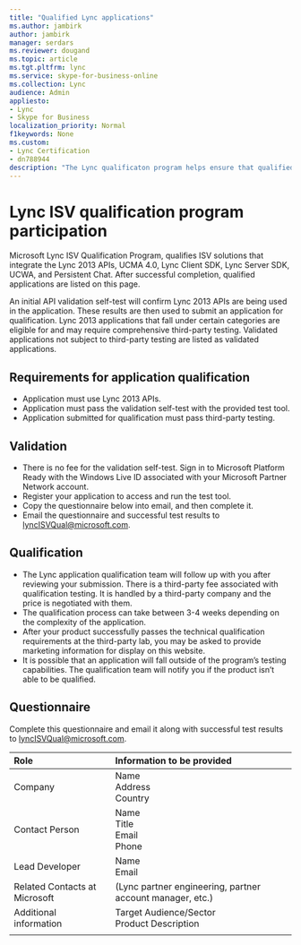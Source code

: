 ```yaml
---
title: "Qualified Lync applications"
ms.author: jambirk
author: jambirk
manager: serdars
ms.reviewer: dougand
ms.topic: article
ms.tgt.pltfrm: lync
ms.service: skype-for-business-online
ms.collection: Lync
audience: Admin
appliesto:
- Lync
- Skype for Business 
localization_priority: Normal
f1keywords: None
ms.custom:
- Lync Certification
- dn788944
description: "The Lync qualificaton program helps ensure that qualified applications meet customer expectations for specific scenarios"
---
```


# Lync ISV qualification program participation
Microsoft Lync ISV Qualification Program, qualifies ISV solutions that integrate the Lync 2013 APIs, UCMA 4.0, Lync Client SDK, Lync Server SDK, UCWA, and Persistent Chat. After successful completion, qualified applications are listed on this page.

An initial API validation self-test will confirm Lync 2013 APIs are being used in the application. These results are then used to submit an application for qualification.
Lync 2013 applications that fall under certain categories are eligible for and may require comprehensive third-party testing. Validated applications not subject to third-party testing are listed as validated applications.
 
## Requirements for application qualification
- Application must use Lync 2013 APIs.
- Application must pass the validation self-test with the provided test tool.
- Application submitted for qualification must pass third-party testing.
 
## Validation
- There is no fee for the validation self-test. Sign in to Microsoft Platform Ready with the Windows Live ID associated with your Microsoft Partner Network account.
- Register your application to access and run the test tool.
- Copy the questionnaire below into email, and then complete it.
- Email the questionnaire and successful test results to lyncISVQual@microsoft.com.
 
## Qualification
- The Lync application qualification team will follow up with you after reviewing your submission. There is a third-party fee associated with qualification testing. It is handled by a third-party company and the price is negotiated with them.
- The qualification process can take between 3-4 weeks depending on the complexity of the application.
- After your product successfully passes the technical qualification requirements at the third-party lab, you may be asked to provide marketing information for display on this website.
- It is possible that an application will fall outside of the program’s testing capabilities. The qualification team will notify you if the product isn’t able to be qualified.        
 
## Questionnaire

Complete this questionnaire and email it along with  successful test results to lyncISVQual@microsoft.com.

|Role |Information to be provided |
|:-----|:-----|
|Company|Name<br>Address<br/>Country|
|Contact Person |Name<br>Title<br>Email<br>Phone|
|Lead Developer |Name<br>Email| 
|Related Contacts at Microsoft|(Lync partner engineering, partner account manager, etc.)|
|Additional information |Target Audience/Sector<br/>Product Description|
|||

 